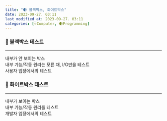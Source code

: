 ```yaml
---
title: "🌒 블랙박스, 화이트박스"
date: 2023-09-27. 03:11
last_modified_at: 2023-09-27. 03:11
categories: [⭐Computer, 🌒Programming]
---
```


### 💫 블랙박스 테스트

---

내부가 안 보이는 박스  
내부 기능/작동 원리는 모른 채, I/O만을 테스트  
사용자 입장에서의 테스트  

### 💫 화이트박스 테스트

---

내부가 보이는 박스  
내부 기능/작동 원리를 테스트  
개발자 입장에서의 테스트  
